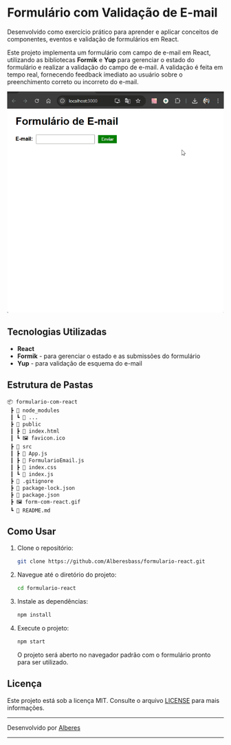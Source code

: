# Formulário com Validação de E-mail

Desenvolvido como exercício prático para aprender e aplicar conceitos de componentes, eventos e validação de formulários em React.

Este projeto implementa um formulário com campo de e-mail em React, utilizando as bibliotecas **Formik** e **Yup** para gerenciar o estado do formulário e realizar a validação do campo de e-mail. A validação é feita em tempo real, fornecendo feedback imediato ao usuário sobre o preenchimento correto ou incorreto do e-mail.

<img src="./form-com-react.gif" alt="gif da tela do projeto">

## Tecnologias Utilizadas

- **React**
- **Formik** - para gerenciar o estado e as submissões do formulário
- **Yup** - para validação de esquema do e-mail

## Estrutura de Pastas

```
📦 formulario-com-react
 ┣ 📂 node_modules
 ┃ ┗ 📜 ...
 ┣ 📂 public
 ┃ ┣ 📜 index.html
 ┃ ┗ 🖼️ favicon.ico
 ┣ 📂 src
 ┃ ┣ 📜 App.js
 ┃ ┣ 📜 FormularioEmail.js
 ┃ ┣ 📜 index.css
 ┃ ┗ 📜 index.js
 ┣ 📜 .gitignore
 ┣ 📜 package-lock.json
 ┣ 📜 package.json
 ┣ 🖼️ form-com-react.gif
 ┗ 📜 README.md
```

## Como Usar

1. Clone o repositório:

   ```bash
   git clone https://github.com/Alberesbass/formulario-react.git
   ```

2. Navegue até o diretório do projeto:

   ```bash
   cd formulario-react
   ```

3. Instale as dependências:

   ```bash
   npm install
   ```

4. Execute o projeto:

   ```bash
   npm start
   ```

   O projeto será aberto no navegador padrão com o formulário pronto para ser utilizado.

## Licença

Este projeto está sob a licença MIT. Consulte o arquivo [LICENSE](./LICENSE) para mais informações.

---

Desenvolvido por [Alberes](https://github.com/Alberesbass)

---